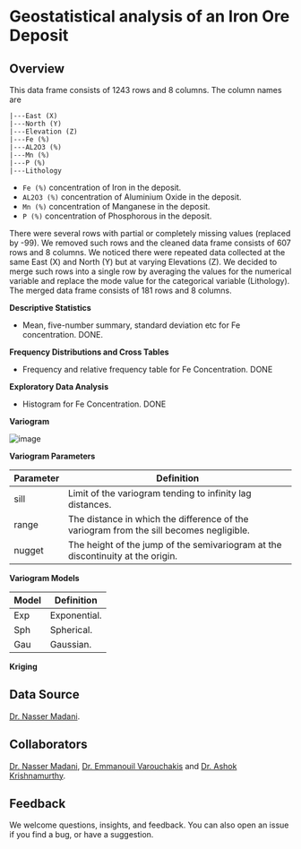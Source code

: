 # Geostatistical analysis of an Iron Ore Deposit

## Overview

This data frame consists of 1243 rows and 8 columns. The column names are

    |---East (X)
    |---North (Y)
    |---Elevation (Z)
    |---Fe (%)
    |---AL2O3 (%)
    |---Mn (%)
    |---P (%)
    |---Lithology

- `Fe (%)` concentration of Iron in the deposit.
- `AL2O3 (%)` concentration of Aluminium Oxide in the deposit.
- `Mn (%)` concentration of Manganese in the deposit.
- `P (%)` concentration of Phosphorous in the deposit.

There were several rows with partial or completely missing values (replaced by -99). We removed such rows and the cleaned data frame consists of 607 rows and 8 columns. We noticed there were repeated data collected at the same East (X) and North (Y) but at varying Elevations (Z). We decided to merge such rows into a single row by averaging the values for the numerical variable and replace the mode value for the categorical variable (Lithology). The merged data frame consists of 181 rows and 8 columns.

**Descriptive Statistics**

- Mean, five-number summary, standard deviation etc for Fe concentration. DONE.

**Frequency Distributions and Cross Tables**

- Frequency and relative frequency table for Fe Concentration. DONE

**Exploratory Data Analysis**

- Histogram for Fe Concentration. DONE

**Variogram**

![image](https://github.com/user-attachments/assets/e63d4fb9-8069-4bc5-bcf1-9c871251638e)

**Variogram Parameters**

| Parameter | Definition |
| --------- | ---------- |
| sill | Limit of the variogram tending to infinity lag distances. |
| range | The distance in which the difference of the variogram from the sill becomes negligible. |
| nugget | The height of the jump of the semivariogram at the discontinuity at the origin. |

**Variogram Models**

| Model | Definition |
| --------- | ---------- |
| Exp | Exponential. |
| Sph | Spherical. |
| Gau | Gaussian. |

**Kriging**

## Data Source

[Dr. Nasser Madani](https://research.nu.edu.kz/en/persons/nasser-madani).

## Collaborators

[Dr. Nasser Madani](https://research.nu.edu.kz/en/persons/nasser-madani), [Dr. Emmanouil Varouchakis](https://github.com/evarouchakis) and [Dr. Ashok Krishnamurthy](https://github.com/ashokkrish).

## Feedback

We welcome questions, insights, and feedback. You can also open an issue if you find a bug, or have a suggestion.
